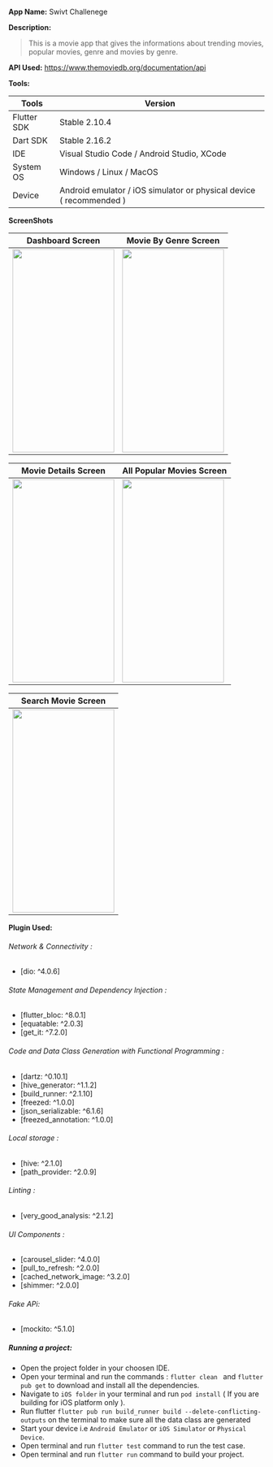 **App Name:** Swivt Challenege

**Description:**
  > This is a movie app that gives the informations about trending movies, popular movies, genre and movies by genre.

**API Used:** 
 https://www.themoviedb.org/documentation/api

**Tools:**

| Tools              | Version                                                             |
| ------------------ | ------------------------------------------------------------------- |
| Flutter SDK        | Stable 2.10.4                                                       |
| Dart SDK           | Stable 2.16.2                                                       |
| IDE                | Visual Studio Code / Android Studio, XCode                          |
| System OS          | Windows / Linux / MacOS                                             |
| Device             | Android emulator / iOS simulator or physical device ( recommended ) |

  
**ScreenShots**

| Dashboard Screen  | Movie By Genre Screen |
| ------------- | ------------- |
| <img src="https://user-images.githubusercontent.com/34705432/164296293-4f2a3c59-6a02-40a0-b485-a396711881bb.PNG" height="400" width="200">  | <img src="https://user-images.githubusercontent.com/34705432/164296635-d1b36676-5c9e-4e29-ba4f-48afed8e8988.PNG" height="400" width="200"> |


| Movie Details Screen  | All Popular Movies Screen |
| ------------- | ------------- |
| <img src="https://user-images.githubusercontent.com/34705432/164296649-ea189945-8133-4ee7-b7f9-3373acc20643.PNG" height="400" width="200">  |<img src="https://user-images.githubusercontent.com/34705432/164296659-754d4f51-3045-4fff-a3f7-3914afc8136a.PNG" height="400" width="200"> |

| Search Movie Screen |
| ------------- |
| <img src="https://user-images.githubusercontent.com/34705432/164296672-8f4d2ef4-d27e-42f5-a889-8b5d937ef138.PNG" height="400" width="200"> |


**Plugin Used:**
###### Network & Connectivity :
  - [dio: ^4.0.6]
  
###### State Management and Dependency Injection :
  - [flutter_bloc: ^8.0.1]
  - [equatable: ^2.0.3]
  - [get_it: ^7.2.0]
  
###### Code and Data Class Generation with Functional Programming :
  - [dartz: ^0.10.1]
  - [hive_generator: ^1.1.2]
  - [build_runner: ^2.1.10]
  - [freezed: ^1.0.0]
  - [json_serializable: ^6.1.6]
  - [freezed_annotation: ^1.0.0]

###### Local storage :
  - [hive: ^2.1.0]
  - [path_provider: ^2.0.9]


###### Linting :
  - [very_good_analysis: ^2.1.2]

###### UI Components :
  - [carousel_slider: ^4.0.0]
  - [pull_to_refresh: ^2.0.0]
  - [cached_network_image: ^3.2.0]
  - [shimmer: ^2.0.0]

###### Fake APi: 
   - [mockito: ^5.1.0]


##### Running a project:
  - Open the project folder in your choosen IDE.
  - Open your terminal and run the commands : `flutter clean ` and `flutter pub get` to download and install all the dependencies.
  - Navigate to `iOS folder` in your terminal and run `pod install` ( If you are building for iOS platform only ).
  - Run flutter `flutter pub run build_runner build --delete-conflicting-outputs` on the terminal to make sure all the data class are generated
  - Start your device i.e `Android Emulator` or `iOS Simulator` or `Physical Device`.
  - Open terminal and run `flutter test` command to run the test case.
  - Open terminal and run `flutter run` command to build your project.
















